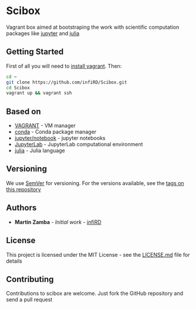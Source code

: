 # Scibox

Vagrant box aimed at bootstraping the work with scientific computation packages
like [jupyter](http://jupyter.org/) and [julia](http://julialang.org/)

## Getting Started

First of all you will need to [install vagrant](https://www.vagrantup.com/docs/installation/). Then:

```bash
cd ~
git clone https://github.com/infiRD/Scibox.git
cd Scibox
vagrant up && vagrant ssh
```

## Based on

* [VAGRANT](https://www.vagrantup.com/) - VM manager
* [conda](https://github.com/conda/conda) - Conda package manager
* [jupyter/notebook](https://github.com/jupyter/notebook) - jupyter notebooks
* [JupyterLab](https://github.com/jupyter/notebook) - JupyterLab computational environment
* [julia](https://github.com/JuliaLang/julia) - Julia language

## Versioning
We use [SemVer](http://semver.org/) for versioning. For the versions available, see the [tags on this repository](https://github.com/infiRD/Scibox/tags)

## Authors

* **Martin Zamba** - *Initial work* - [infiRD](https://github.com/infiRD)

## License

This project is licensed under the MIT License - see the [LICENSE.md](LICENSE.md) file for details

## Contributing

Contributions to scibox are welcome. Just fork the GitHub repository and send a pull request
